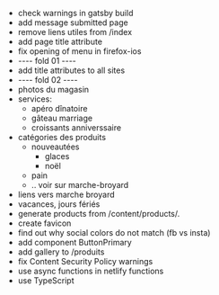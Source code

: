 - check warnings in gatsby build
- add message submitted page
- remove liens utiles from /index
- add page title attribute
- fix opening of menu in firefox-ios
- ---- fold 01 ----
- add title attributes to all sites
- ---- fold 02 ----
- photos du magasin
- services:
  - apéro dînatoire
  - gâteau marriage
  - croissants anniverssaire
- catégories des produits
  - nouveautées
    - glaces
    - noël
  - pain
  - .. voir sur marche-broyard
- liens vers marche broyard
- vacances, jours fériés
- generate products from /content/products/.
- create favicon
- find out why social colors do not match (fb vs insta)
- add component ButtonPrimary
- add gallery to /produits
- fix Content Security Policy warnings
- use async functions in netlify functions
- use TypeScript
